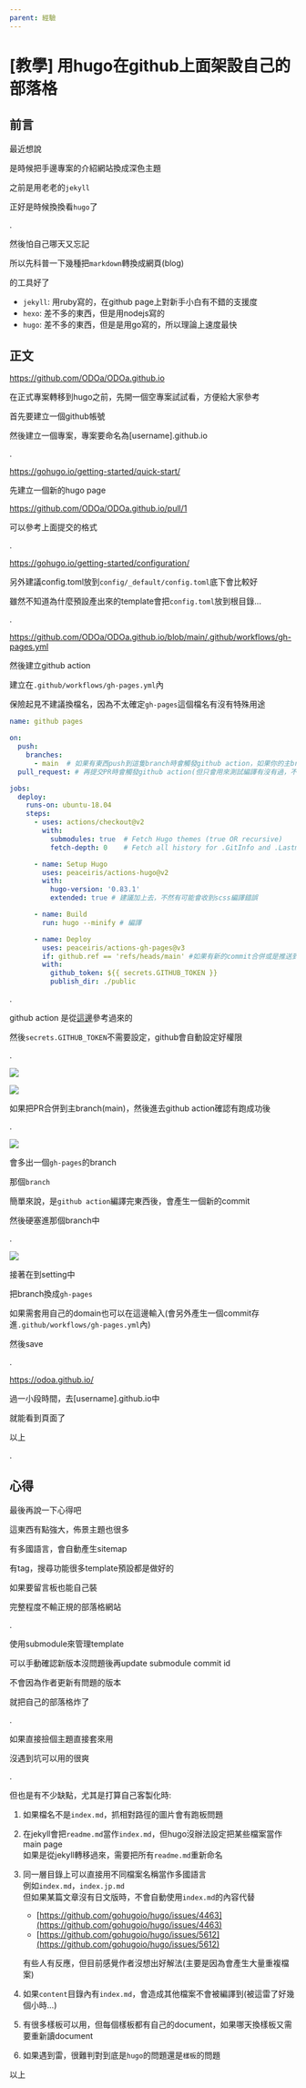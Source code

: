 ```yaml
---
parent: 經驗
---
```


# [教學] 用hugo在github上面架設自己的部落格 

## 前言

最近想說

是時候把手邊專案的介紹網站換成深色主題

之前是用老老的`jekyll`

正好是時候換換看`hugo`了

.

然後怕自己哪天又忘記

所以先科普一下幾種把`markdown`轉換成網頁(blog)

的工具好了

- `jekyll`: 用ruby寫的，在github page上對新手小白有不錯的支援度
- `hexo`: 差不多的東西，但是用nodejs寫的
- `hugo`: 差不多的東西，但是是用go寫的，所以理論上速度最快

## 正文

https://github.com/ODOa/ODOa.github.io

在正式專案轉移到hugo之前，先開一個空專案試試看，方便給大家參考

首先要建立一個github帳號

然後建立一個專案，專案要命名為[username].github.io

.

https://gohugo.io/getting-started/quick-start/

先建立一個新的hugo page

https://github.com/ODOa/ODOa.github.io/pull/1

可以參考上面提交的格式

.

https://gohugo.io/getting-started/configuration/

另外建議config.toml放到`config/_default/config.toml`底下會比較好

雖然不知道為什麼預設產出來的template會把`config.toml`放到根目錄...

.

https://github.com/ODOa/ODOa.github.io/blob/main/.github/workflows/gh-pages.yml

然後建立github action

建立在`.github/workflows/gh-pages.yml`內

保險起見不建議換檔名，因為不太確定`gh-pages`這個檔名有沒有特殊用途

```yaml
name: github pages

on:
  push:
    branches:
      - main  # 如果有東西push到這隻branch時會觸發github action，如果你的主branch是master或是其他名稱，就自己換過去
  pull_request: # 再提交PR時會觸發github action(但只會用來測試編譯有沒有過，不會正式部屬)

jobs:
  deploy:
    runs-on: ubuntu-18.04
    steps:
      - uses: actions/checkout@v2
        with:
          submodules: true  # Fetch Hugo themes (true OR recursive)
          fetch-depth: 0    # Fetch all history for .GitInfo and .Lastmod

      - name: Setup Hugo
        uses: peaceiris/actions-hugo@v2
        with:
          hugo-version: '0.83.1'
          extended: true # 建議加上去，不然有可能會收到scss編譯錯誤

      - name: Build
        run: hugo --minify # 編譯

      - name: Deploy
        uses: peaceiris/actions-gh-pages@v3
        if: github.ref == 'refs/heads/main' #如果有新的commit合併或是推送到main branch上，就執行deploy(如果你的主branch是master或是其他名稱，就自己換過去)
        with:
          github_token: ${{ secrets.GITHUB_TOKEN }}
          publish_dir: ./public

```

.

github action 是從[這邊](https://github.com/marketplace/actions/github-pages-action)參考過來的

然後`secrets.GITHUB_TOKEN`不需要設定，github會自動設定好權限

.

![](res/2021-06-14-17-55-26.png)

![](res/2021-06-14-17-56-06.png)

如果把PR合併到主branch(main)，然後進去github action確認有跑成功後

.

![](res/2021-06-14-17-56-37.png)

會多出一個`gh-pages`的branch

那個`branch`

簡單來說，是`github action`編譯完東西後，會產生一個新的commit

然後硬塞進那個branch中

.

![](res/2021-06-14-17-59-23.png)

接著在到setting中

把branch換成`gh-pages`

如果需套用自己的domain也可以在這邊輸入(會另外產生一個commit存進`.github/workflows/gh-pages.yml`內)

然後save

.

https://odoa.github.io/

過一小段時間，去[username].github.io中

就能看到頁面了

以上

.

## 心得

最後再說一下心得吧

這東西有點強大，佈景主題也很多

有多國語言，會自動產生sitemap

有tag，搜尋功能很多template預設都是做好的

如果要留言板也能自己裝

完整程度不輸正規的部落格網站

.

使用submodule來管理template

可以手動確認新版本沒問題後再update submodule commit id

不會因為作者更新有問題的版本

就把自己的部落格炸了

.

如果直接撿個主題直接套來用

沒遇到坑可以用的很爽

.

但也是有不少缺點，尤其是打算自己客製化時: 

1. 如果檔名不是`index.md`，抓相對路徑的圖片會有跑板問題
2. 在jekyll會把`readme.md`當作`index.md`，但hugo沒辦法設定把某些檔案當作main page    
   如果是從jekyll轉移過來，需要把所有`readme.md`重新命名
3. 同一層目錄上可以直接用不同檔案名稱當作多國語言    
   例如`index.md`，`index.jp.md`    
   但如果某篇文章沒有日文版時，不會自動使用`index.md`的內容代替
   - [https://github.com/gohugoio/hugo/issues/4463](https://github.com/gohugoio/hugo/issues/4463)
   - [https://github.com/gohugoio/hugo/issues/5612](https://github.com/gohugoio/hugo/issues/5612)
   
   有些人有反應，但目前感覺作者沒想出好解法(主要是因為會產生大量重複檔案)
4. 如果`content`目錄內有`index.md`，會造成其他檔案不會被編譯到(被這雷了好幾個小時...)
5. 有很多樣板可以用，但每個樣板都有自己的document，如果哪天換樣板又需要重新讀document
6. 如果遇到雷，很難判對到底是`hugo`的問題還是`樣板`的問題

以上